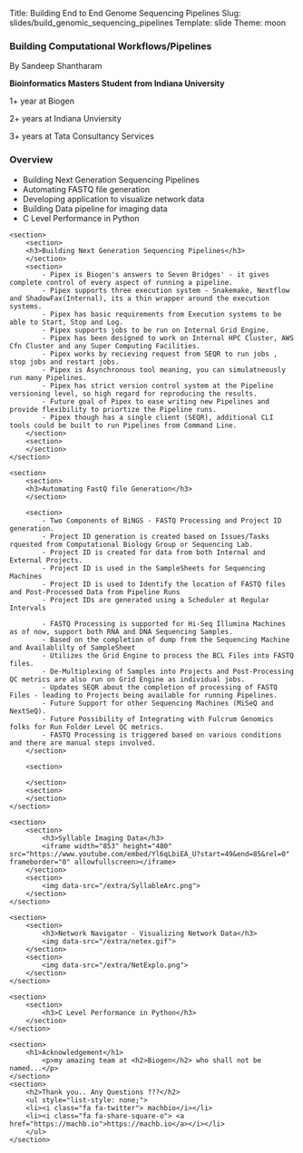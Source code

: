 Title: Building End to End Genome Sequencing Pipelines
Slug: slides/build_genomic_sequencing_pipelines
Template: slide
Theme: moon

<div class="slides">
    <section>
    	<section>
	        <h1>Building Computational Workflows/Pipelines</h1>
	        <p>By Sandeep Shantharam</p>
        </section>
        <section>
	        	<p align="left"><strong>Bioinformatics Masters Student from Indiana University</strong></p>
	        	<p align="left">1+ year at Biogen</p>
	        	<p align="left">2+ years at Indiana Unviersity</p>
	        	<p align="left">3+ years at Tata Consultancy Services</p>
        </section>
        <section>
        	<h1>Overview</h1>
        	<ul>
        		<li>Building Next Generation Sequencing Pipelines</li>
        		<li>Automating FASTQ file generation</li>
        		<li>Developing application to visualize network data</li>
        		<li>Building Data pipeline for imaging data</li>
        		<li>C Level Performance in Python</li>
        	</ul>
        </section>
    </section>


    <section>  
    	<section>
    	<h3>Building Next Generation Sequencing Pipelines</h3>
      	</section>
    	<section>
    		- Pipex is Biogen's answers to Seven Bridges' - it gives complete control of every aspect of running a pipeline.
			- Pipex supports three execution system - Snakemake, Nextflow and ShadowFax(Internal), its a thin wrapper around the execution systems.
			- Pipex has basic requirements from Execution systems to be able to Start, Stop and Log.
			- Pipex supports jobs to be run on Internal Grid Engine.
			- Pipex has been designed to work on Internal HPC Cluster, AWS Cfn Cluster and any Super Computing Facilities.
			- Pipex works by recieving request from SEQR to run jobs , stop jobs and restart jobs.
			- Pipex is Asynchronous tool meaning, you can simulatneously run many Pipelines.
			- Pipex has strict version control system at the Pipeline versioning level, so high regard for reproducing the results.
			- Future goal of Pipex to ease writing new Pipelines and provide flexibility to priortize the Pipeline runs.
			- Pipex though has a single client (SEQR), additional CLI tools could be built to run Pipelines from Command Line.
      	</section>
       	<section>
      	</section>
    </section>
    
    <section>
    	<section>
    	<h3>Automating FastQ file Generation</h3>
      	</section>

    	<section>
			- Two Components of BiNGS - FASTQ Processing and Project ID generation.
			- Project ID generation is created based on Issues/Tasks rquested from Computational Biology Group or Sequencing Lab.
			- Project ID is created for data from both Internal and External Projects.
			- Project ID is used in the SampleSheets for Sequencing Machines
			- Project ID is used to Identify the location of FASTQ files and Post-Processed Data from Pipeline Runs
			- Project IDs are generated using a Scheduler at Regular Intervals

			- FASTQ Processing is supported for Hi-Seq Illumina Machines as of now, support both RNA and DNA Sequencing Samples.
			- Based on the completion of dump from the Sequencing Machine and Availablilty of SampleSheet
			- Utilizes the Grid Engine to process the BCL Files into FASTQ files.
			- De-Multiplexing of Samples into Projects and Post-Processing QC metrics are also run on Grid Engine as individual jobs.
			- Updates SEQR about the completion of processing of FASTQ Files - leading to Projects being available for running Pipelines.
			- Future Support for other Sequencing Machines (MiSeQ and NextSeQ).
			- Future Possibility of Integrating with Fulcrum Genomics folks for Run Folder Level QC metrics.
			- FASTQ Processing is triggered based on various conditions and there are manual steps involved.
      	</section>

    	<section>
      	
      	</section>
       	<section>
      	</section>      	
    </section>    

    <section>
	    <section>
	    	<h3>Syllable Imaging Data</h3>
			<iframe width="853" height="480" src="https://www.youtube.com/embed/Yl6qLbiEA_U?start=49&end=85&rel=0" frameborder="0" allowfullscreen></iframe>
	    </section>
	    <section>
	    	<img data-src="/extra/SyllableArc.png">	    	
	    </section>
    </section>    

    <section>
    	<section>
    		<h3>Network Navigator - Visualizing Network Data</h3>
    		<img data-src="/extra/netex.gif">
    	</section>
    	<section>
    		<img data-src="/extra/NetExplo.png">
    	</section>
    </section>

    <section>
	    <section>
	    	<h3>C Level Performance in Python</h3>
	    </section>
    </section>

	<section>
    	<h1>Acknowledgement</h1>
    		<p>my amazing team at <h2>Biogen</h2> who shall not be named...</p>
    </section>
    <section>
    	<h2>Thank you.. Any Questions ???</h2>
    	<ul style="list-style: none;">
    	<li><i class="fa fa-twitter"> machbio</i></li>
    	<li><i class="fa fa-share-square-o"> <a href="https://machb.io">https://machb.io</a></i></li>
    	</ul>
    </section>
</div>